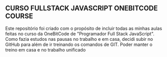 ## CURSO FULLSTACK JAVASCRIPT ONEBITCODE COURSE

Este repositório foi criado com o propósito de incluir todas as minhas aulas feitas no curso da OneBitCode de "Programador Full Stack JavaScript".
Como fazia estudos nas pausas no trabalho e em casa, decidi subir no GitHub para além de ir treinando os comandos de GIT. Poder manter o treino em casa e no trabalho unificado
